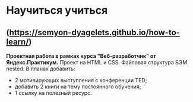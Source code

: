 # Научиться учиться
(https://semyon-dyagelets.github.io/how-to-learn/)
---

__Проектная работа в рамках курса "Веб-разработчик" от Яндекс.Практикум.__
Проект на HTML и CSS.
Файловая структура БЭМ nested.
В планах добавить:
* 2 мотивирующих выступления с конференции TED;
* добавить 2 книги на тему постоянного обучения;
* 1 ссылку на полезный ресурс.



